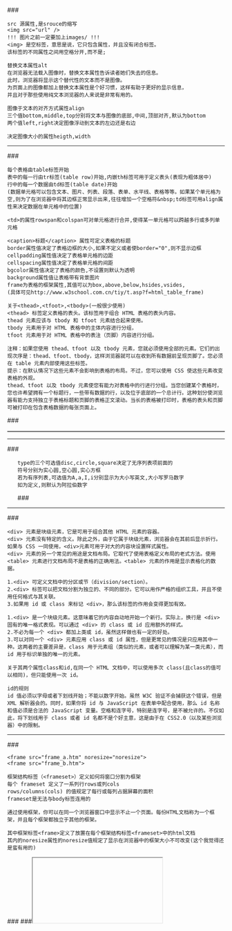 ###<img>

    src 源属性,是srouce的缩写
    <img src="url" />
    !!! 图片之前一定要加上images/ !!!
    <img> 是空标签，意思是说，它只包含属性，并且没有闭合标签。
    该标签的不同属性之间用空格分开,而不是;
    
    替换文本属性alt
    在浏览器无法载入图像时，替换文本属性告诉读者她们失去的信息。
    此时，浏览器将显示这个替代性的文本而不是图像。
    为页面上的图像都加上替换文本属性是个好习惯，这样有助于更好的显示信息，
    并且对于那些使用纯文本浏览器的人来说是非常有用的。

    图像于文本的对齐方式属性align
    三个值bottom,middle,top分别将文本与图像的底部,中间,顶部对齐,默认为bottom
    两个值left,right决定图像浮动到文本的左边还是右边

    决定图像大小的属性heigth,width

______________________________________________________________________________

###<table border="" cellpadding="" cellspacing="" border="" bgclolr="" background="" frame="">

    每个表格由table标签开始
    表中的每一行由tr标签(table row)开始,内嵌th标签可用于定义表头(表现为粗体居中)
    行中的每一个数据由td标签(table date)开始
    (数据单元格可以包含文本、图片、列表、段落、表单、水平线、表格等等。如果某个单元格为空,则为了在浏览器中将其边框正常显示出来,往往增加一个空格符&nbsp;td标签可用align属性来决定数据在单元格中的位置)

    <td>的属性rowspan和colspan可对单元格进行合并,使得某一单元格可以跨越多行或多列单元格

    <caption>标题</caption> 属性可定义表格的标题
    border属性值决定了表格边框的大小,如果不定义或者使border="0",则不显示边框
    cellpadding属性值决定了表格单元格的边距
    cellspacing属性值决定了表格单元格的间距
    bgcolor属性值决定了表格的颜色,不设置则默认为透明
    background属性值让表格带有背景图片
    frame为表格的框架属性,其值可以为box,above,below,hsides,vsides,
    (具体可见http://www.w3school.com.cn/tiy/t.asp?f=html_table_frame)

    关于<thead>,<tfoot>,<tbody>(一般很少使用)
    <thead> 标签定义表格的表头。该标签用于组合 HTML 表格的表头内容。
    thead 元素应该与 tbody 和 tfoot 元素结合起来使用。
    tbody 元素用于对 HTML 表格中的主体内容进行分组，
    tfoot 元素用于对 HTML 表格中的表注（页脚）内容进行分组。

    注释：如果您使用 thead、tfoot 以及 tbody 元素，您就必须使用全部的元素。它们的出现次序是：thead、tfoot、tbody，这样浏览器就可以在收到所有数据前呈现页脚了。您必须在 table 元素内部使用这些标签。
    提示：在默认情况下这些元素不会影响到表格的布局。不过，您可以使用 CSS 使这些元素改变表格的外观。
    thead、tfoot 以及 tbody 元素使您有能力对表格中的行进行分组。当您创建某个表格时，您也许希望拥有一个标题行，一些带有数据的行，以及位于底部的一个总计行。这种划分使浏览器有能力支持独立于表格标题和页脚的表格正文滚动。当长的表格被打印时，表格的表头和页脚可被打印在包含表格数据的每张页面上。

###</table>
______________________________________________________________________________

###<ul type="">

    type的三个可选值disc,circle,square决定了无序列表项前面的
    符号分别为实心圆,空心圆,实心方框
    若为有序列表,可选值为A,a,I,i分别显示为大小写英文,大小写罗马数字
    如为定义,则默认为阿拉伯数字

###</ul>
______________________________________________________________________________

###<div>

    <div> 元素是块级元素，它是可用于组合其他 HTML 元素的容器。
    <div> 元素没有特定的含义。除此之外，由于它属于块级元素，浏览器会在其前后显示折行。如果与 CSS 一同使用，<div>元素可用于对大的内容块设置样式属性。
    <div> 元素的另一个常见的用途是文档布局。它取代了使用表格定义布局的老式方法。使用 <table> 元素进行文档布局不是表格的正确用法。<table> 元素的作用是显示表格化的数据。

    1.<div> 可定义文档中的分区或节（division/section）。
    2.<div> 标签可以把文档分割为独立的、不同的部分。它可以用作严格的组织工具，并且不使用任何格式与其关联。
    3.如果用 id 或 class 来标记 <div>，那么该标签的作用会变得更加有效。

    1.<div> 是一个块级元素。这意味着它的内容自动地开始一个新行。实际上，换行是 <div> 固有的唯一格式表现。可以通过 <div> 的 class 或 id 应用额外的样式。
    2.不必为每一个 <div> 都加上类或 id，虽然这样做也有一定的好处。
    3.可以对同一个 <div> 元素应用 class 或 id 属性，但是更常见的情况是只应用其中一种。这两者的主要差异是，class 用于元素组（类似的元素，或者可以理解为某一类元素），而 id 用于标识单独的唯一的元素。

    关于其两个属性class和id,在同一个 HTML 文档中，可以使用多次 class(且class的值可以相同)，但只能使用一次 id。

    id的规则
    id 值必须以字母或者下划线开始；不能以数字开始。虽然 W3C 验证不会捕获这个错误，但是 XML 解析器会的。同时，如果你将 id 与 JavaScript 在表单中配合使用，那么 id 名称和值必须是合法的 JavaScript 变量。空格和连字号，特别是连字号，是不被允许的。不仅如此，将下划线用于 class 或者 id 名都不是个好主意，这是由于在 CSS2.0（以及某些浏览器）中的限制。
__________________________________________________________________________________________

###<frameset cols="25%,75%">

    <frame src="frame_a.htm" noresize="noresize">
    <frame src="frame_b.htm">

    框架结构标签（<frameset>）定义如何将窗口分割为框架
    每个 frameset 定义了一系列行rows或列cols
    rows/columns(cols) 的值规定了每行或每列占据屏幕的面积
    frameset是无法与body标签连用的

    通过使用框架，你可以在同一个浏览器窗口中显示不止一个页面。每份HTML文档称为一个框架，并且每个框架都独立于其他的框架。

    其中框架标签<frame>定义了放置在每个框架结构标签<frameset>中的html文档
    其内的noresize属性的noresize值规定了显示在浏览器中的框架大小不可改变(这个我觉得还是蛮有用的)
    
###</frameset>
###<iframe>
    
    内联框架,一般用于在网页中显示网页,其可选属性包括如下:
    src                 规定在框架中要显示的网页的URL
    height,width
    frameborder  0&1,   规定是否显示框架周围的边框。
    marginheight        规定iframe顶部到底部的边距
    marginwidth         规定iframe左侧到右侧的边距
    name                定义该iframe的名字(当某个超链接的target值与该name相同时,超链接将在该框架内打开)

 ____________________________________________________________________________________
 
###<form action="" method="">   
#####<input type="" name="">

    action 属性定义在提交表单时执行的动作。
    向服务器提交表单的通常做法是使用提交按钮。
    通常，表单会被提交到 web 服务器上的网页。
    在上面的例子中，指定了某个服务器脚本来处理被提交表单：
    <form action="action_page.php">
    如果省略 action 属性，则 action 会被设置为当前页面。

    method 属性规定在提交表单时所用的 HTTP方法,其值为GET或POST
    何时使用GET:
    您能够使用 GET（默认方法）：
    如果表单提交是被动的（比如搜索引擎查询），并且没有敏感信息。
    当您使用 GET 时，表单数据在页面地址栏中是可见的
    GET 最适合少量数据的提交。浏览器会设定容量限制。
    何时使用POST:
    如果表单正在更新数据，或者包含敏感信息（例如密码）。
    POST 的安全性更加，因为在页面地址栏中被提交的数据是不可见的。

    form还包含的属性有:
    accept-charset  规定在被提交表单中使用的字符集（默认：页面字符集）。
    autocomplete    规定浏览器应该自动完成表单（默认：开启）。
    enctype         规定被提交数据的编码（默认：url-encoded）。
    method          规定在提交表单时所用的 HTTP 方法（默认：GET）。
    name            规定识别表单的名称（对于 DOM 使用：document.forms.name）。
    novalidate      规定浏览器不验证表单。
    target          规定 action 属性中地址的目标（默认：_self）。

    表单元素:
    <input>,有多种属性
    <select>,定义下拉列表: 例如:   
    <select name="cars">
        <option value="volvo">Volvo</option>
        <option value="saab" selected>Saab</option>
        <option value="fiat">Fiat</option>
        <option value="audi">Audi</option>a
    </select>
    其中<option> 元素定义待选择的选项。
    列表通常会把首个选项显示为被选选项。
    您能够通过添加 selected 属性来定义预定义选项(例如第二行)

    其中<input>元素<type>属性的值即输入类型有:
    text
    password
    reset   定义重置按钮,点击后表中其他已填写的数据被清空
    sublimt 定义提交表单数据至表单处理程序的按钮。
            表单处理程序（form-handler）通常是包含处理输入数据的脚本的服务器页面。在表单的 action 属性中规定表单处理程序（form-handler)
    radio   定义单选按钮(通常表现为一个圆那种),如性别的选择
    checkbox定义复选框,允许用户进行一个或多个选项
    botton  定义按钮
    html5新增:
    color   定义一个拾色器
    email   定义用于Email地址的字段
    image   定义图像作为提交按钮
    date    定义date控件(年月日)
    datetime 定义 date 和 time 控件（包括年、月、日、时、分、秒、几分之一秒，基于 UTC 时区）
    datetime-local 同上,但是不带时区
    month   定义year和month控件
    number  定义用于输入数字的字段
    ranger  定义用于精确值不重要的输入数字的控件（比如 slider 控件）。
    search  定义用于输入搜索字符串的文本字段。
    tel     定义用于输入电话号码的字段。
    time    定义用于输入时间的控件（不带时区）。
    url     定义用于输入 URL 的字段。
    week    定义 week 和 year 控件（不带时区）。

    关于属性的一些输入限制:
    disabled    规定输入字段应该被禁用。
    max         规定输入字段的最大值。
    maxlength   规定输入字段的最大字符数。
    min         规定输入字段的最小值。
    pattern     规定通过其检查输入值的正则表达式。
    readonly    规定输入字段为只读（无法修改）。
    required    规定输入字段是必需的（必需填写）。
    size        规定输入字段的宽度（以字符计）。
    step        规定输入字段的合法数字间隔。
    value       规定输入字段的默认值。

    <input>的属性有: 
    tpye,name(这两个为必须)
    value           规定输入字段的初始值
    readonly        规定输入字段为只读 
    disabled        规定输入字段是禁用的。
                    被禁用的元素是不可用和不可点击的。
                    被禁用的元素不会被提交
                    (readonly和disabled不需要有值,直接加上即可)
    size            规定输入字段的尺寸(以字符计)
    maxlength       规定输入字段允许的最大长度
                    如设置 maxlength 属性，则输入控件不会接受超过所允许数的字符。
                    该属性不会提供任何反馈。如果需要提醒用户，则必须编写 JavaScript 代码。
                    注释：输入限制并非万无一失。JavaScript 提供了很多方法来增加非法输入。如需安全地限制输入，则接受者（服务器）必须同时对限制进行检查。
    alt             定义图像输入的替代文本
    checked         规定此input元素首次加载时应该被选中(即用户点击之前的默认选择)

    html5中新增加的属性:
    autocomplete
    autofocus
    form
    formaction
    formenctype
    formmethod
    formnovalidate
    formtarget
    height 和 width
    list
    min 和 max
    multiple
    pattern (regexp)
    placeholder
    required
    step


